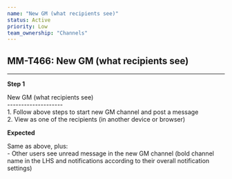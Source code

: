 ```yaml
---
name: "New GM (what recipients see)"
status: Active
priority: Low
team_ownership: "Channels"
---
```


## MM-T466: New GM (what recipients see)

---

**Step 1**

New GM (what recipients see)\
\--------------------\
1\. Follow above steps to start new GM channel and post a message\
2\. View as one of the recipients (in another device or browser)

**Expected**

Same as above, plus:\
\- Other users see unread message in the new GM channel (bold channel name in the LHS and notifications according to their overall notification settings)

